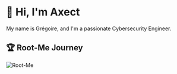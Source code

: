 # 👋 Hi, I'm Axect

My name is Grégoire, and I'm a passionate Cybersecurity Engineer.

## 🏆 Root-Me Journey

![Root-Me](badge.png)